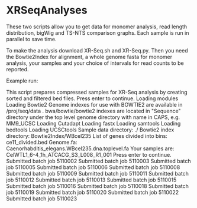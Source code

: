 # XRSeqAnalyses

These two scripts allow you to get data for monomer analysis, read length distribution, bigWig and TS-NTS comparison graphs. Each sample is run in parallel to save time.

To make the analysis download XR-Seq.sh and XR-Seq.py. Then you need the Bowtie2Index for alignment, a whole genome fasta for monomer analysis, your samples and your choice of intervals for read counts to be reported.

Example run:

This script prepares compressed samples for XR-Seq analysis by creating sorted and filtered bed files.
Press enter to continue.
Loading modules
Loading Bowtie2
     Genome indexes for use with BOWTIE2 are available
       in /proj/seq/data .
     bwa/bowtie/bowtie2 indexes are located in "Sequence" directory
       under the top level genome directory with name in CAPS, e.g. MM9_UCSC
Loading Cutadapt
Loading fastx
Loading samtools
Loading bedtools
Loading UCSCtools
Sample data directory: ./
Bowtie2 index directory: Bowtie2Index/WBcel235
List of genes divided into bins: ce11_divided.bed
Genome.fa: Caenorhabditis_elegans.WBcel235.dna.toplevel.fa
Your samples are:
CelWTL1_6-4_1h_ATCACG_S3_L008_R1_001
Press enter to continue.
Submitted batch job 5110002
Submitted batch job 5110003
Submitted batch job 5110005
Submitted batch job 5110006
Submitted batch job 5110008
Submitted batch job 5110009
Submitted batch job 5110011
Submitted batch job 5110012
Submitted batch job 5110013
Submitted batch job 5110015
Submitted batch job 5110016
Submitted batch job 5110018
Submitted batch job 5110019
Submitted batch job 5110020
Submitted batch job 5110022
Submitted batch job 5110023
